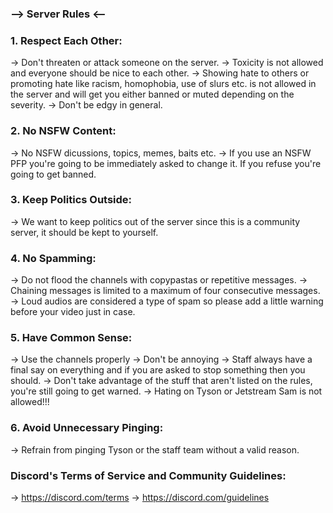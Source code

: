 ### --> Server Rules <--

### 1. Respect Each Other:
-> Don't threaten or attack someone on the server.
-> Toxicity is not allowed and everyone should be nice to each other.
-> Showing hate to others or promoting hate like racism, homophobia, use of slurs etc. is not allowed in the server and will get you either banned or muted depending on the severity.
-> Don't be edgy in general.

### 2. No NSFW Content:
-> No NSFW dicussions, topics, memes, baits etc.
-> If you use an NSFW PFP you're going to be immediately asked to change it. If you refuse you're going to get banned.

### 3. Keep Politics Outside:
-> We want to keep politics out of the server since this is a community server, it should be kept to yourself.

### 4. No Spamming:
-> Do not flood the channels with copypastas or repetitive messages.
-> Chaining messages is limited to a maximum of four consecutive messages.
-> Loud audios are considered a type of spam so please add a little warning before your video just in case.

### 5. Have Common Sense:
-> Use the channels properly
-> Don't be annoying
-> Staff always have a final say on everything and if you are asked to stop something then you should.
-> Don't take advantage of the stuff that aren't listed on the rules, you're still going to get warned.
-> Hating on Tyson or Jetstream Sam is not allowed!!!

### 6. Avoid Unnecessary Pinging:
-> Refrain from pinging Tyson or the staff team without a valid reason.

### Discord's Terms of Service and Community Guidelines:
-> https://discord.com/terms
-> https://discord.com/guidelines
